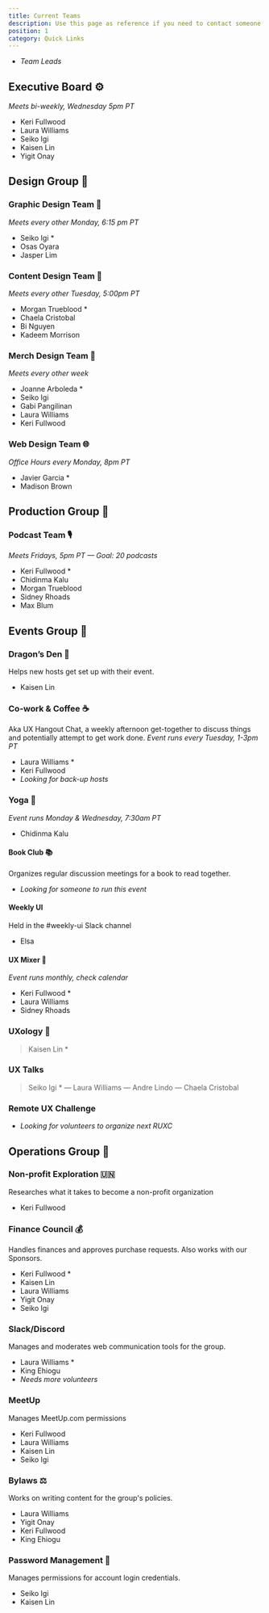 ```yaml
---
title: Current Teams
description: Use this page as reference if you need to contact someone on a team.
position: 1
category: Quick Links
---
```

* *Team Leads*

## Executive Board ⚙️
*Meets bi-weekly, Wednesday 5pm PT*

* Keri Fullwood
* Laura Williams
* Seiko Igi
* Kaisen Lin
* Yigit Onay

## Design Group 📣

### Graphic Design Team 🎨

*Meets every other Monday, 6:15 pm PT*

* Seiko Igi * 
* Osas Oyara 
* Jasper Lim

### Content Design Team 📰

*Meets every other Tuesday, 5:00pm PT*

* Morgan Trueblood * 
* Chaela Cristobal 
* Bi Nguyen 
* Kadeem Morrison

### Merch Design Team 👕

*Meets every other week*

* Joanne Arboleda * 
* Seiko Igi 
* Gabi Pangilinan 
* Laura Williams 
* Keri Fullwood

### Web Design Team 🌐

*Office Hours every Monday, 8pm PT*

* Javier Garcia * 
* Madison Brown

## Production Group 🎥

### Podcast Team 🎙️

*Meets Fridays, 5pm PT — Goal: 20 podcasts*

* Keri Fullwood * 
* Chidinma Kalu 
* Morgan Trueblood 
* Sidney Rhoads 
* Max Blum

## Events Group 🎉

### Dragon’s Den 🐲

Helps new hosts get set up with their event.

* Kaisen Lin

### Co-work & Coffee ☕

Aka UX Hangout Chat, a weekly afternoon get-together to discuss things and potentially attempt to get work done.
*Event runs every Tuesday, 1-3pm PT*

* Laura Williams *
* Keri Fullwood
* *Looking for back-up hosts*

### Yoga 🧘

*Event runs Monday & Wednesday, 7:30am PT*

* Chidinma Kalu 

#### Book Club 📚

Organizes regular discussion meetings for a book to read together.

* *Looking for someone to run this event*

#### Weekly UI

Held in the #weekly-ui Slack channel

* Elsa

#### UX Mixer 🎉

*Event runs monthly, check calendar*

* Keri Fullwood *
* Laura Williams
* Sidney Rhoads

### UXology 🧪

> Kaisen Lin *

### UX Talks

> Seiko Igi * — Laura Williams — Andre Lindo — Chaela Cristobal

### Remote UX Challenge

* *Looking for volunteers to organize next RUXC*

## Operations Group 🔧

### Non-profit Exploration 🇺🇳

Researches what it takes to become a non-profit organization

* Keri Fullwood

### Finance Council 💰

Handles finances and approves purchase requests. Also works with our Sponsors.

* Keri Fullwood * 
* Kaisen Lin 
* Laura Williams 
* Yigit Onay 
* Seiko Igi

### Slack/Discord

Manages and moderates web communication tools for the group.

* Laura Williams *
* King Ehiogu
* *Needs more volunteers*

### MeetUp

Manages MeetUp.com permissions

* Keri Fullwood
* Laura Williams
* Kaisen Lin
* Seiko Igi

### Bylaws ⚖️

Works on writing content for the group's policies.

* Laura Williams 
* Yigit Onay 
* Keri Fullwood 
* King Ehiogu

### Password Management 🔑

Manages permissions for account login credentials.

* Seiko Igi 
* Kaisen Lin